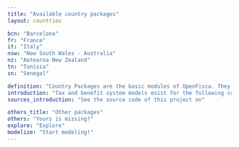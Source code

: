 ```yaml
---
title: "Available country packages"
layout: countries

bcn: "Barcelona"
fr: "France"
it: "Italy"
nsw: "New South Wales - Australia"
nz: "Aotearoa New Zealand"
tn: "Tunisia"
sn: "Senegal"

definition: "Country Packages are the basic modules of OpenFisca. They define the Parameters, Entities and Variables of a country."
introduction: "Tax and benefit system models exist for the following countries:"
sources_introduction: "See the source code of this project on"

others_title: "Other packages"
others: "Yours is missing?"
explore: "Explore"
modelize: "Start modeling!"
---
```

